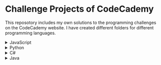 # Challenge Projects of CodeCademy

This reposotory includes my own solutions to the programming challenges on the CodeCademy website.
I have created different folders for different programming languages.

<details>
  <summary>JavaScript</summary>
  <ul>
    <li>
        <a href="https://github.com/lendoo73/Challenge-Project-of-CodeCademy/tree/master/javascript/numberGuesser">Number Guesser</a>
    </li>
  </ul>
</details>
<details>
  <summary>Python</summary>
  <ul>
    <li>
        <a href="https://github.com/lendoo73/Challenge-Project-of-CodeCademy/tree/master/python/gameOfChance" target="_blank">Games of Chance</a>
    </li>
  </ul>
  <ul>
    <li>
        <a href="https://github.com/lendoo73/Challenge-Project-of-CodeCademy/tree/master/python/become_a_pokemon_master" target="_blank">Become a Pokémon Master</a>
    </li>
  </ul>
  <ul>
    <li>
        <a href="https://github.com/lendoo73/Challenge-Project-of-CodeCademy/tree/master/python/Analyze_Data_with_Python">Analyze Data with Python</a>
    </li>
  </ul>
  <ul>
    <li>
        <a href="https://github.com/lendoo73/Challenge-Project-of-CodeCademy/tree/master/python/Analyze_Financial_Data_with_Python">Analyze Financial Data with Python</a>
    </li>
  </ul>
</details>
<details><summary>C#</summary>
</details>
<details><summary>Java</summary>
</details>
